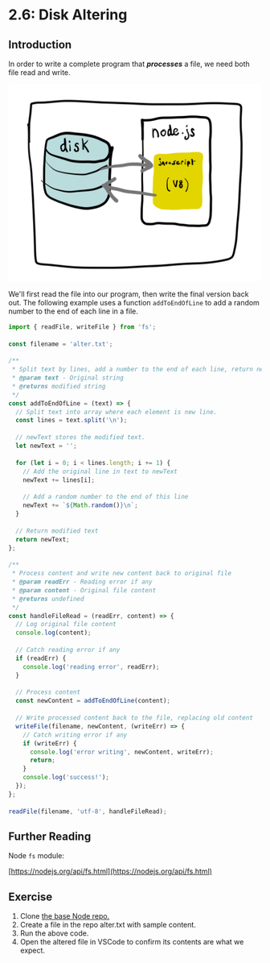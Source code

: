 # 2.6: Disk Altering

## Introduction

In order to write a complete program that _**processes**_ a file, we need both file read and write.

![Data flow between Node.js and hard drive is same regardless of writing new files or altering existing files.](../../../.gitbook/assets/disk-node.jpg)

We'll first read the file into our program, then write the final version back out. The following example uses a function `addToEndOfLine` to add a random number to the end of each line in a file.

```javascript
import { readFile, writeFile } from 'fs';

const filename = 'alter.txt';

/**
 * Split text by lines, add a number to the end of each line, return new text.
 * @param text - Original string
 * @returns modified string 
 */
const addToEndOfLine = (text) => {
  // Split text into array where each element is new line.
  const lines = text.split('\n');

  // newText stores the modified text.
  let newText = '';

  for (let i = 0; i < lines.length; i += 1) {
    // Add the original line in text to newText
    newText += lines[i];

    // Add a random number to the end of this line
    newText += `${Math.random()}\n`;
  }

  // Return modified text
  return newText;
};

/**
 * Process content and write new content back to original file
 * @param readErr - Reading error if any
 * @param content - Original file content
 * @returns undefined
 */
const handleFileRead = (readErr, content) => {
  // Log original file content
  console.log(content);

  // Catch reading error if any
  if (readErr) {
    console.log('reading error', readErr);
  }

  // Process content
  const newContent = addToEndOfLine(content);

  // Write processed content back to the file, replacing old content
  writeFile(filename, newContent, (writeErr) => {
    // Catch writing error if any
    if (writeErr) {
      console.log('error writing', newContent, writeErr);
      return;
    }
    console.log('success!');
  });
};

readFile(filename, 'utf-8', handleFileRead);
```

## Further Reading

Node `fs` module:

[https://nodejs.org/api/fs.html](https://nodejs.org/api/fs.html)

## Exercise

1. Clone [the base Node repo.](https://github.com/rocketacademy/base-node-bootcamp)
2. Create a file in the repo alter.txt with sample content.
3. Run the above code.
4. Open the altered file in VSCode to confirm its contents are what we expect.
